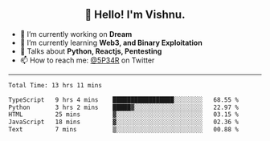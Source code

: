 <h2 align="center">👋 Hello! I'm Vishnu.</h2>


- 🔭 I’m currently working on **Dream**
- 🌱 I’m currently learning **Web3, and Binary Exploitation**
- 💬 Talks about **Python, Reactjs, Pentesting**
- 📫 How to reach me: [@5P34R](https://twitter.com/Vishnu27302693) on Twitter

---
<!--START_SECTION:waka-->

```txt
Total Time: 13 hrs 11 mins

TypeScript   9 hrs 4 mins    █████████████████░░░░░░░░   68.55 %
Python       3 hrs 2 mins    █████▓░░░░░░░░░░░░░░░░░░░   22.97 %
HTML         25 mins         ▓░░░░░░░░░░░░░░░░░░░░░░░░   03.15 %
JavaScript   18 mins         ▓░░░░░░░░░░░░░░░░░░░░░░░░   02.36 %
Text         7 mins          ▒░░░░░░░░░░░░░░░░░░░░░░░░   00.88 %
```

<!--END_SECTION:waka-->

